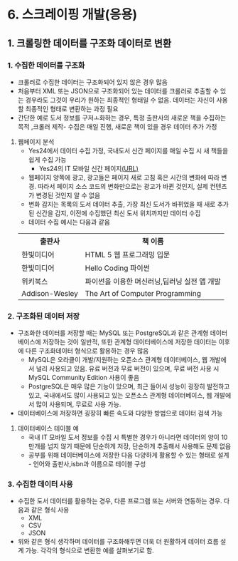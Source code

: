 # 6. 스크레이핑 개발(응용)
## 1. 크롤링한 데이터를 구조화 데이터로 변환
### 1. 수집한 데이터를 구조화
- 크롤러로 수집한 데이터는 구조화되어 있지 않은 경우 많음
- 처음부터 XML 또는 JSON으로 구조화되어 있는 데이터를 크롤러로 추출할 수 있는 경우라도 그것이 우리가 원하는 최종적인 형태일 수 없음. 데이터는 자신이 사용할 최종적인 형태로 변환하는 과정 필요
- 간단한 예로 도서 정보를 구저ㅗ화하는 경우, 특정 출판사의 새로운 책을 수집하는 목적 ,크롤러 제작- 수집은 매일 진행, 새로운 책이 있을 경우 데이터 추가 가정
1. 웹페이지 분석
   - Yes24에서 데이터 수집 가정, 국내도서 신간 페이지를 매일 수집 시 새 책들을 쉽게 수집 가능
     - Yes24의 IT 모바일 신간 페이지[(URL)](http://www.yes24.com/24/Category/NewProductList/001001003?subGb=04)
   - 웹페이지 양쪽에 광고, 광고들은 페이지 새로 고침 혹은 시간의 변화에 따라 변경. 따라서 페이지 소스 코드의 변화만으로는 광고가 바뀐 것인지, 실제 컨텐츠가 변경된 것인지 알 수 없음
   - 변화 감지는 목록의 도서 데이터 추출, 가장 최신 도서가 바뀌었을 때 새로 추가된 신간을 감지, 이전에 수집했던 최신 도서 위치까지만 데이터 수집
   - 데이터 수집 예시는 다음과 같음
    <table>
        <tr>
            <th>출판사</th>
            <th>책 이름</th>
        </tr>
        <tr>
            <td>한빛미디어</td>
            <td>HTML 5 웹 프로그래밍 입문</td>
        </tr>
        <tr>
            <td>한빛미디어</td>
            <td>Hello Coding 파이썬</td>
        </tr>
        <tr>
            <td>위키북스</td>
            <td>파이썬을 이용한 머신러닝,딥러닝 실전 앱 개발</td>
        </tr>
        <tr>
            <td>Addison-Wesley</td>
            <td>The Art of Computer Programming</td>
        </tr>
    </table>
### 2. 구조화된 데이터 저장
- 구조화한 데이터를 저장할 때는 MySQL 또는 PostgreSQL과 같은 관계형 데이터 베이스에 저장하는 것이 일반적, 또한 관계형 데이터베이스에 저장한 데이터는 이후에 다른 구조화데이터 형식으로 활용하는 경우 많음
  - MySQL은 오라클이 개발/지원하는 오픈소스 관계형 데이터베이스, 웹 개발에서 널리 사용되고 있음. 유료 버전과 무료 버전이 있으며, 무료 버전 사용 시 MySQL Community Edition 사용이 좋음
  - PostgreSQL은 매우 많은 기능이 았으며, 최근 들어서 성능이 굉장히 발전하고 있고, 국내에서도 많이 사용되고 있는 오픈소스 관계형 데이터베이스, 웹 개발에서 많이 사용되며, 무료로 사용 가능.
- 데이터베이스에 저장하면 굉장히 빠른 속도와 다양한 방법으로 데이터 검색 가능
1. 데이터베이스 테이블 예
   - 국내 IT 모바일 도서 정보를 수집 시 특별한 경우가 아니라면 데이터의 양이 10만개를 넘지 않기 때문에 단순하게 저장, 단순하게 추출해서 사용해도 문제 없음
   - 공부를 위해 데이터베이스에 저장한 다음 다양하게 활용할 수 있는 형태로 설계 - 언어와 출판사,isbn과 이름으로 테이블 구성
### 3. 수집한 데이터 사용
   - 수집한 도서 데이터를 활용하는 경우, 다른 프로그램 또는 서버와 연동하는 경우. 다음과 같은 형식 사용
     - XML
     - CSV
     - JSON
   - 위와 같은 형식 생각하며 데이터를 구조화해두면 더욱 더 원활하게 데이터 흐름 설계 가능. 각각의 형식으로 변환한 예를 살펴보기로 함.